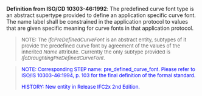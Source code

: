 ﻿**Definition from ISO/CD 10303-46:1992**: The predefined curve font type is an abstract supertype provided to define an application specific curve font. The name label shall be constrained in the application protocol to values that are given specific meaning for curve fonts in that application protocol.

> <font size="-1">NOTE: The <i>IfcPreDefinedCurveFont</i> is an abstract
		  entity, subtypes of it provide the predefined curve font by agreement of the
		  values of the inherited <i>Name</i> attribute. Currently the only subtype
		  provided is <i>IfcDraughtingPreDefinedCurveFont</i>.</font>
>

> <font color="#0000FF" size="-1"> NOTE: Corresponding STEP name:
		  pre_defined_curve_font. Please refer to ISO/IS 10303-46:1994, p. 103 for the
		  final definition of the formal standard. </font>
> 
> <font size="-1"><font color="#0000FF">HISTORY: New entity in Release
		  IFC2x 2nd Edition.</font> </font>
>